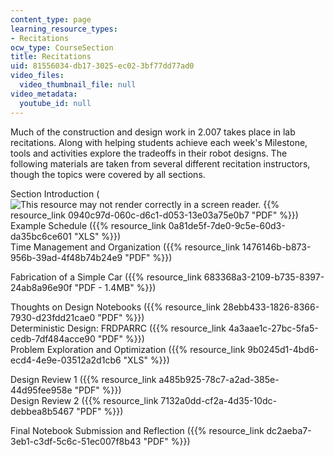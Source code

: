```yaml
---
content_type: page
learning_resource_types:
- Recitations
ocw_type: CourseSection
title: Recitations
uid: 81556034-db17-3025-ec02-3bf77dd77ad0
video_files:
  video_thumbnail_file: null
video_metadata:
  youtube_id: null
---
```


Much of the construction and design work in 2.007 takes place in lab recitations. Along with helping students achieve each week's Milestone, tools and activities explore the tradeoffs in their robot designs. The following materials are taken from several different recitation instructors, though the topics were covered by all sections.

Section Introduction (![This resource may not render correctly in a screen reader.](/images/inacessible.gif) {{% resource_link 0940c97d-060c-d6c1-d053-13e03a75e0b7 "PDF" %}})  
Example Schedule ({{% resource_link 0a81de5f-7de0-9c5e-60d3-da35bc6ce601 "XLS" %}})  
Time Management and Organization ({{% resource_link 1476146b-b873-956b-39ad-4f48b74b24e9 "PDF" %}})

Fabrication of a Simple Car ({{% resource_link 683368a3-2109-b735-8397-24ab8a96e90f "PDF - 1.4MB" %}})

Thoughts on Design Notebooks ({{% resource_link 28ebb433-1826-8366-7930-d23fdd21cae0 "PDF" %}})  
Deterministic Design: FRDPARRC ({{% resource_link 4a3aae1c-27bc-5fa5-cedb-7df484acce90 "PDF" %}})  
Problem Exploration and Optimization ({{% resource_link 9b0245d1-4bd6-ecd4-4e9e-03512a2d1cb6 "XLS" %}})

Design Review 1 ({{% resource_link a485b925-78c7-a2ad-385e-44d95fee958e "PDF" %}})  
Design Review 2 ({{% resource_link 7132a0dd-cf2a-4d35-10dc-debbea8b5467 "PDF" %}})

Final Notebook Submission and Reflection ({{% resource_link dc2aeba7-3eb1-c3df-5c6c-51ec007f8b43 "PDF" %}})